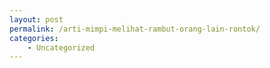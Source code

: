 ```yaml
---
layout: post
permalink: /arti-mimpi-melihat-rambut-orang-lain-rontok/
categories:
    - Uncategorized
---
```


